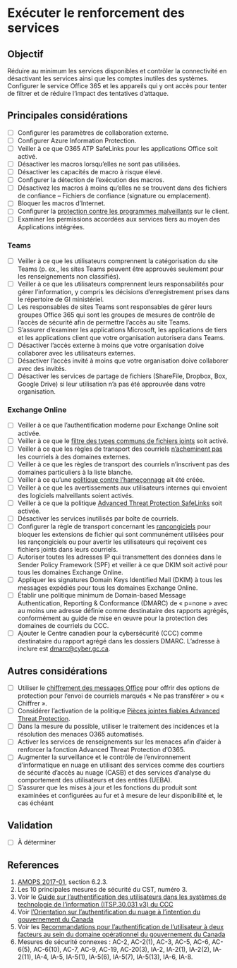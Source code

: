 # Exécuter le renforcement des services

## Objectif

Réduire au minimum les services disponibles et contrôler la connectivité en désactivant les services ainsi que les comptes inutiles des systèmes. Configurer le service Office 365 et les appareils qui y ont accès pour tenter de filtrer et de réduire l’impact des tentatives d’attaque.

## Principales considérations

* [ ] Configurer les paramètres de collaboration externe.
* [ ] Configurer Azure Information Protection.
* [ ] Veiller à ce que O365 ATP SafeLinks pour les applications Office soit activé.
* [ ] Désactiver les macros lorsqu’elles ne sont pas utilisées.
* [ ] Désactiver les capacités de macro à risque élevé.
* [ ] Configurer la détection de l’exécution des macros.
* [ ] Désactivez les macros à moins qu’elles ne se trouvent dans des fichiers de confiance – Fichiers de confiance (signature ou emplacement).
* [ ] Bloquer les macros d’Internet.
* [ ] Configurer la [protection contre les programmes malveillants](https://docs.microsoft.com/fr-ca/microsoft-365/security/office-365-security/anti-malware-protection?view=o365-worldwide) sur le client.
* [ ] Examiner les permissions accordées aux services tiers au moyen des Applications intégrées.

### Teams

* [ ] Veiller à ce que les utilisateurs comprennent la catégorisation du site Teams (p. ex., les sites Teams peuvent être approuvés seulement pour les renseignements non classifiés).
* [ ] Veiller à ce que les utilisateurs comprennent leurs responsabilités pour gérer l’information, y compris les décisions d’enregistrement prises dans le répertoire de GI ministériel.
* [ ] Les responsables de sites Teams sont responsables de gérer leurs groupes Office 365 qui sont les groupes de mesures de contrôle de l’accès de sécurité afin de permettre l’accès au site Teams.
* [ ] S’assurer d’examiner les applications Microsoft, les applications de tiers et les applications client que votre organisation autorisera dans Teams.
* [ ] Désactiver l’accès externe à moins que votre organisation doive collaborer avec les utilisateurs externes.
* [ ] Désactiver l’accès invité à moins que votre organisation doive collaborer avec des invités.
* [ ] Désactiver les services de partage de fichiers (ShareFile, Dropbox, Box, Google Drive) si leur utilisation n’a pas été approuvée dans votre organisation.

### Exchange Online

* [ ] Veiller à ce que l’authentification moderne pour Exchange Online soit activée.
* [ ] Veiller à ce que le [filtre des types communs de fichiers joints](https://docs.microsoft.com/fr-ca/exchange/security-and-compliance/mail-flow-rules/common-attachment-blocking-scenarios) soit activé.
* [ ] Veiller à ce que les règles de transport des courriels [n’acheminent pas](https://docs.microsoft.com/fr-ca/microsoft-365/admin/security-and-compliance/secure-your-business-data?view=o365-worldwide#forwarding) les courriels à des domaines externes.
* [ ] Veiller à ce que les règles de transport des courriels n’inscrivent pas des domaines particuliers à la liste blanche.
* [ ] Veiller à ce qu’une [politique contre l’hameçonnage](https://docs.microsoft.com/fr-ca/microsoft-365/admin/security-and-compliance/secure-your-business-data?view=o365-worldwide#8-protect-your-email-from-phishing-attacks) ait été créée.
* [ ] Veiller à ce que les avertissements aux utilisateurs internes qui envoient des logiciels malveillants soient activés.
* [ ] Veiller à ce que la politique [Advanced Threat Protection SafeLinks](https://docs.microsoft.com/fr-ca/microsoft-365/admin/security-and-compliance/secure-your-business-data?view=o365-worldwide#10-protect-against-phishing-attacks-with-atp-safe-links) soit activée.
* [ ] Désactiver les services inutilisés par boîte de courriels.
* [ ] Configurer la règle de transport concernant les [rançongiciels](https://docs.microsoft.com/fr-ca/microsoft-365/admin/security-and-compliance/secure-your-business-data?view=o365-worldwide#ransomware) pour bloquer les extensions de fichier qui sont communément utilisées pour les rançongiciels ou pour avertir les utilisateurs qui reçoivent ces fichiers joints dans leurs courriels.
* [ ] Autoriser toutes les adresses IP qui transmettent des données dans le Sender Policy Framework (SPF) et veiller à ce que DKIM soit activé pour tous les domaines Exchange Online.
* [ ] Appliquer les signatures Domain Keys Identified Mail (DKIM) à tous les messages expédiés pour tous les domaines Exchange Online.
* [ ] Établir une politique minimum de Domain-based Message Authentication, Reporting & Conformance (DMARC) de « p=none » avec au moins une adresse définie comme destinataire des rapports agrégés, conformément au guide de mise en œuvre pour la protection des domaines de courriels du CCC.
* [ ] Ajouter le Centre canadien pour la cybersécurité (CCC) comme destinataire du rapport agrégé dans les dossiers DMARC. L’adresse à inclure est [dmarc@cyber.gc.ca](mailto:dmarc@cyber.gc.ca).

## Autres considérations

* [ ] Utiliser le [chiffrement des messages Office](https://docs.microsoft.com/fr-ca/microsoft-365/admin/security-and-compliance/secure-your-business-data?view=o365-worldwide#7-use-office-message-encryption) pour offrir des options de protection pour l’envoi de courriels marqués « Ne pas transférer » ou « Chiffrer ».
* [ ] Considérer l’activation de la politique [Pièces jointes fiables Advanced Threat Protection](https://docs.microsoft.com/fr-ca/microsoft-365/admin/security-and-compliance/secure-your-business-data?view=o365-worldwide#9-protect-against-malicious-attachments-and-files-with-atp-safe-attachments).
* [ ] Dans la mesure du possible, utiliser le traitement des incidences et la résolution des menaces O365 automatisés.
* [ ] Activer les services de renseignements sur les menaces afin d’aider à renforcer la fonction Advanced Threat Protection d’O365.
* [ ] Augmenter la surveillance et le contrôle de l’environnement d’informatique en nuage en utilisant des services comme des courtiers de sécurité d’accès au nuage (CASB) et des services d’analyse du comportement des utilisateurs et des entités (UEBA).
* [ ] S’assurer que les mises à jour et les fonctions du produit sont examinées et configurées au fur et à mesure de leur disponibilité et, le cas échéant

## Validation

* [ ] À déterminer

## References

1. [AMOPS 2017-01](https://www.canada.ca/en/treasury-board-secretariat/services/access-information-privacy/security-identity-management/direction-secure-use-commercial-cloud-services-spin.html), section 6.2.3.
2. Les 10 principales mesures de sécurité du CST, numéro 3.
3. Voir le [Guide sur l’authentification des utilisateurs dans les systèmes de technologie de l’information (ITSP.30.031 v3) du CCC](https://cyber.gc.ca/fr/orientation/guide-sur-lauthentification-des-utilisateurs-dans-les-systemes-de-technologie-de)
4. Voir [l’Orientation sur l’authentification du nuage à l’intention du gouvernement du Canada](https://intranet.canada.ca/wg-tg/cagc-angc-fra.asp)
5. Voir les [Recommandations pour l’authentification de l’utilisateur à deux facteurs au sein du domaine opérationnel du gouvernement du Canada](https://intranet.canada.ca/wg-tg/rtua-rafu-fra.asp)
6. Mesures de sécurité connexes : AC-2, AC-2(1), AC-3, AC-5, AC-6, AC-6(5), AC-6(10), AC-7, AC-9, AC-19, AC-20(3), IA-2, IA-2(1), IA-2(2), IA-2(11), IA-4, IA-5, IA-5(1), IA-5(6), IA-5(7), IA-5(13), IA-6, IA-8.
